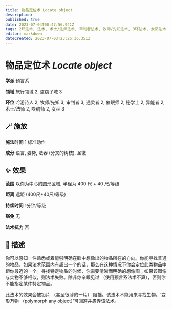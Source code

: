 ```yaml
---
title: 物品定位术 Locate object
description: 
published: true
date: 2023-07-04T00:47:56.941Z
tags: 2环法术, 法术, 术士/法师法术, 审判者法术, 牧师/先知法术, 3环法术, 女巫法术, 秘学士法术, 吟游诗人法术, 异能者法术, 预言系, 催眠师法术, 通灵者法术, 唤魂师法术, 旅行领域, 盗窃子域
editor: markdown
dateCreated: 2023-07-03T23:25:36.351Z
---
```


# **物品定位术** *Locate object*

**学派** 预言系 

**领域** 旅行领域 2, 盗窃子域 3

**环位** 吟游诗人 2, 牧师/先知 3, 审判者 3, 通灵者 2, 催眠师 2, 秘学士 2, 异能者 2, 术士/法师 2, 唤魂师 2, 女巫 3

## 🪄 施放

**施法时间** 1 标准动作

**成分** 语言, 姿势, 法器 (分叉的树枝), 圣徽

## ✨ 效果  

**范围** 以你为中心的圆形区域, 半径为 400 尺 + 40 尺/等级

**距离** 远距 (400尺+40尺/等级)  

**持续时间** 1分钟/等级 

**豁免** 无

**法术抗力** 否

## 📖 描述

你可以感知一件熟悉或着能够明确在脑中想像出的物品所在的方向。你能寻找普通的物品，如果法术范围内有超出一个的话，那么在这种情况下你会定位此类物品中距你最近的一个。寻找特定物品的时候，你需要清晰而明确的想像图；如果该图像与实物不够相似，则法术失败。除非你亲眼见过 （使用预言系法术不算），否则你不能指定某件特定物品。

此法术的效果会被铅片 （甚至很薄的一片） 阻挡。该法术不能用来寻找生物。‘变形万物 （polymorph any object）’可回避并愚弄该法术。
    